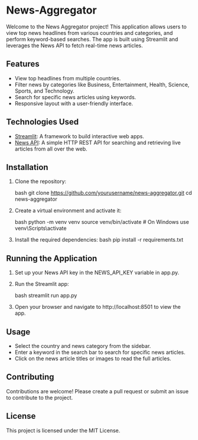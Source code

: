 # News-Aggregator

Welcome to the News Aggregator project! This application allows users to view top news headlines from various countries and categories, and perform keyword-based searches. The app is built using Streamlit and leverages the News API to fetch real-time news articles.

## Features

- View top headlines from multiple countries.
- Filter news by categories like Business, Entertainment, Health, Science, Sports, and Technology.
- Search for specific news articles using keywords.
- Responsive layout with a user-friendly interface.

## Technologies Used

- [Streamlit](https://www.streamlit.io/): A framework to build interactive web apps.
- [News API](https://newsapi.org/): A simple HTTP REST API for searching and retrieving live articles from all over the web.

## Installation

1. Clone the repository:

   bash
   git clone https://github.com/yourusername/news-aggregator.git
   cd news-aggregator
   

2. Create a virtual environment and activate it:

   bash
   python -m venv venv
   source venv/bin/activate  # On Windows use venv\Scripts\activate
   

3. Install the required dependencies:
   bash
   pip install -r requirements.txt
   

## Running the Application

1. Set up your News API key in the NEWS_API_KEY variable in app.py.

2. Run the Streamlit app:

   bash
   streamlit run app.py
   

3. Open your browser and navigate to http://localhost:8501 to view the app.

## Usage

- Select the country and news category from the sidebar.
- Enter a keyword in the search bar to search for specific news articles.
- Click on the news article titles or images to read the full articles.


## Contributing

Contributions are welcome! Please create a pull request or submit an issue to contribute to the project.

## License

This project is licensed under the MIT License.
